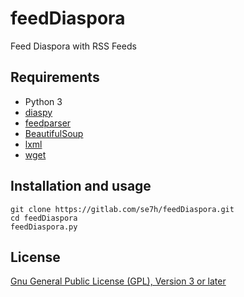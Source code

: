 # feedDiaspora

Feed Diaspora with RSS Feeds

## Requirements

* Python 3
* [diaspy](https://github.com/marekjm/diaspy)
* [feedparser](https://github.com/kurtmckee/feedparser)
* [BeautifulSoup](https://www.crummy.com/software/BeautifulSoup/)
* [lxml](http://lxml.de/)
* [wget](https://bitbucket.org/techtonik/python-wget/src)

## Installation and usage

```
git clone https://gitlab.com/se7h/feedDiaspora.git
cd feedDiaspora
feedDiaspora.py
```

## License

[Gnu General Public License (GPL), Version 3 or later](https://www.gnu.org/licenses/gpl-3.0.html#SEC1)
